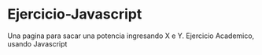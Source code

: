 # Ejercicio-Javascript
Una pagina para sacar  una potencia ingresando X e Y.
Ejercicio Academico, usando Javascript
